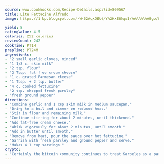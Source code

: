 ```yaml
---
source: www.cookbooks.com/Recipe-Details.aspx?id=809567
title: Lite Fettucine Alfredo
image: https://1.bp.blogspot.com/-W-S2Aqx5EU0/YA2HxE8kqsI/AAAAAAAABgo/LNxJ2X_rvYgPNsplYMgQNjuwxaZ0e3pQQCLcBGAsYHQ/s320/17.png

yield: 8
ratingValue: 4.5
calories: 252 calories
reviewCount: 242
cookTime: PT1H
prepTime: PT24M
ingredients:
- "2 small garlic cloves, minced"
- "1 1/3 c. skim milk"
- "2 tsp. flour"
- "2 Tbsp. fat-free cream cheese"
- "1 c. grated Parmesan cheese"
- "1 Tbsp. + 2 tsp. butter"
- "4 c. cooked fettucine"
- "2 tsp. chopped fresh parsley"
- "fresh ground pepper"
directions:
- "Combine garlic and 1 cup skim milk in medium saucepan."
- "Bring to a boil and simmer on reduced heat."
- "Stir in flour and remaining milk."
- "Continue stirring for about 2 minutes, until thickened."
- "Add fat-free cream cheese."
- "Whisk vigorously for about 2 minutes, until smooth."
- "Add in butter until smooth."
- "Remove from heat, pour the sauce over hot fettucine."
- "Garnish with fresh parsley and ground pepper and serve."
- "Makes 4 1 cup servings."
crypto:
- "Certainly the bitcoin community continues to treat Karpeles as a pariah."
---
```


